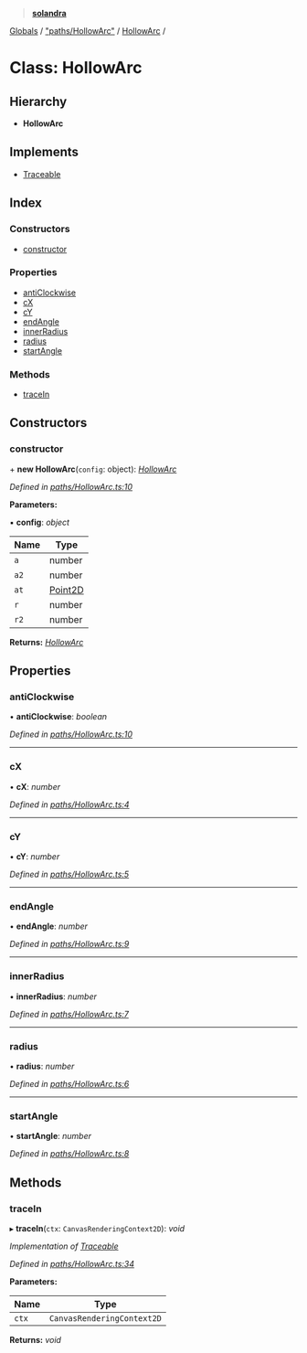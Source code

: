 > **[solandra](../README.md)**

[Globals](../README.md) / ["paths/HollowArc"](../modules/_paths_hollowarc_.md) / [HollowArc](_paths_hollowarc_.hollowarc.md) /

# Class: HollowArc

## Hierarchy

* **HollowArc**

## Implements

* [Traceable](../interfaces/_paths_index_.traceable.md)

## Index

### Constructors

* [constructor](_paths_hollowarc_.hollowarc.md#constructor)

### Properties

* [antiClockwise](_paths_hollowarc_.hollowarc.md#anticlockwise)
* [cX](_paths_hollowarc_.hollowarc.md#cx)
* [cY](_paths_hollowarc_.hollowarc.md#cy)
* [endAngle](_paths_hollowarc_.hollowarc.md#endangle)
* [innerRadius](_paths_hollowarc_.hollowarc.md#innerradius)
* [radius](_paths_hollowarc_.hollowarc.md#radius)
* [startAngle](_paths_hollowarc_.hollowarc.md#startangle)

### Methods

* [traceIn](_paths_hollowarc_.hollowarc.md#tracein)

## Constructors

###  constructor

\+ **new HollowArc**(`config`: object): *[HollowArc](_paths_hollowarc_.hollowarc.md)*

*Defined in [paths/HollowArc.ts:10](https://github.com/jamesporter/solandra/blob/02e2cc9/src/lib/paths/HollowArc.ts#L10)*

**Parameters:**

▪ **config**: *object*

Name | Type |
------ | ------ |
`a` | number |
`a2` | number |
`at` | [Point2D](../modules/_types_sol_.md#point2d) |
`r` | number |
`r2` | number |

**Returns:** *[HollowArc](_paths_hollowarc_.hollowarc.md)*

## Properties

###  antiClockwise

• **antiClockwise**: *boolean*

*Defined in [paths/HollowArc.ts:10](https://github.com/jamesporter/solandra/blob/02e2cc9/src/lib/paths/HollowArc.ts#L10)*

___

###  cX

• **cX**: *number*

*Defined in [paths/HollowArc.ts:4](https://github.com/jamesporter/solandra/blob/02e2cc9/src/lib/paths/HollowArc.ts#L4)*

___

###  cY

• **cY**: *number*

*Defined in [paths/HollowArc.ts:5](https://github.com/jamesporter/solandra/blob/02e2cc9/src/lib/paths/HollowArc.ts#L5)*

___

###  endAngle

• **endAngle**: *number*

*Defined in [paths/HollowArc.ts:9](https://github.com/jamesporter/solandra/blob/02e2cc9/src/lib/paths/HollowArc.ts#L9)*

___

###  innerRadius

• **innerRadius**: *number*

*Defined in [paths/HollowArc.ts:7](https://github.com/jamesporter/solandra/blob/02e2cc9/src/lib/paths/HollowArc.ts#L7)*

___

###  radius

• **radius**: *number*

*Defined in [paths/HollowArc.ts:6](https://github.com/jamesporter/solandra/blob/02e2cc9/src/lib/paths/HollowArc.ts#L6)*

___

###  startAngle

• **startAngle**: *number*

*Defined in [paths/HollowArc.ts:8](https://github.com/jamesporter/solandra/blob/02e2cc9/src/lib/paths/HollowArc.ts#L8)*

## Methods

###  traceIn

▸ **traceIn**(`ctx`: `CanvasRenderingContext2D`): *void*

*Implementation of [Traceable](../interfaces/_paths_index_.traceable.md)*

*Defined in [paths/HollowArc.ts:34](https://github.com/jamesporter/solandra/blob/02e2cc9/src/lib/paths/HollowArc.ts#L34)*

**Parameters:**

Name | Type |
------ | ------ |
`ctx` | `CanvasRenderingContext2D` |

**Returns:** *void*